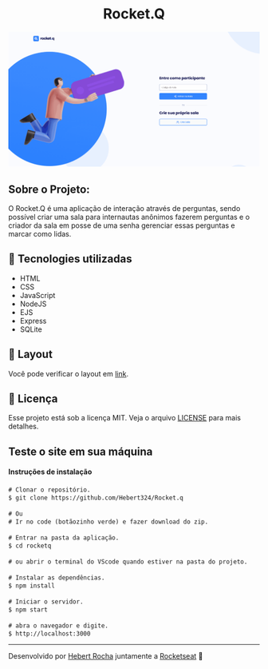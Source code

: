 <h1 align="center">
  Rocket.Q
</h1>

<img alt="gif" src="https://github.com/Hebert324/Rocket.q/blob/main/gif/rocketq.gif">


## Sobre o Projeto:

O Rocket.Q é uma aplicação de interação através de perguntas, sendo possível criar uma sala para internautas anônimos fazerem perguntas e o criador da sala em posse de uma senha gerenciar essas perguntas e marcar como lidas.

## 🚀 Tecnologies utilizadas

- HTML
- CSS
- JavaScript
- NodeJS
- EJS
- Express
- SQLite

## 🔖 Layout

Você pode verificar o layout em [link](https://www.figma.com/file/v3w1iRz1PUlN1iaUdnRl7K/Roquet.q-%2302-(Copy)?node-id=159%3A1143&viewport=-5165%2C-1035%2C1.6507904529571533). 

## :memo: Licença

Esse projeto está sob a licença MIT. Veja o arquivo [LICENSE](.github/LICENSE.md) para mais detalhes.

## Teste o site em sua máquina

#### Instruções de instalação

    # Clonar o repositório.
    $ git clone https://github.com/Hebert324/Rocket.q

    # Ou
    # Ir no code (botãozinho verde) e fazer download do zip.

    # Entrar na pasta da aplicação.
    $ cd rocketq
    
    # ou abrir o terminal do VScode quando estiver na pasta do projeto.

    # Instalar as dependências.
    $ npm install

    # Iniciar o servidor.
    $ npm start
    
    # abra o navegador e digite.
    $ http://localhost:3000

---

Desenvolvido por [Hebert Rocha](https://www.linkedin.com/in/hebert-rocha-62318a1b3/) juntamente a [Rocketseat](https://app.rocketseat.com.br/dashboard) :wave: 
